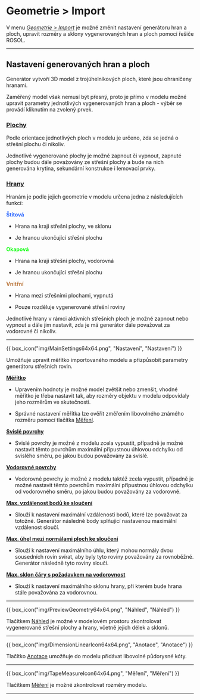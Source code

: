 
# Geometrie &gt; Import
<p>V menu <u><i>Geometrie &gt; Import</i></u> je možné změnit nastavení generátoru hran a ploch, upravit rozměry a sklony vygenerovaných hran a ploch pomocí řešiče ROSOL.</p>

<hr class="main">

<h2>Nastavení generovaných hran a ploch</h2>
<p>Generátor vytvoří 3D model z trojúhelníkových ploch, které jsou ohraničeny hranami.</p>

<p>Zaměřený model však nemusí být přesný, proto je přímo v modelu možné upravit parametry jednotlivých vygenerovaných hran a ploch - výběr se provádí kliknutím na zvolený prvek.</p>

<h3><u>Plochy</u></h3>
<p>Podle orientace jednotlivých ploch v modelu je určeno, zda se jedná o střešní plochu či nikoliv.</p>

<p>Jednotlivé vygenerované plochy je možné zapnout či vypnout, zapnuté plochy budou dále považovány ze střešní plochy a bude na nich generována krytina, sekundární konstrukce i lemovací prvky.</p>

<h3><u>Hrany</u></h3>
<p>Hranám je podle jejich geometrie v modelu určena jedna z následujících funkcí:</p>

<p><span style="color: rgba(40,100,255,255);"><b>Štítová</b></span></p>
<ul>
  <li><p>Hrana na kraji střešní plochy, ve sklonu</p></li>
  <li><p>Je hranou ukončující střešní plochu</p></li>
</ul>

<p><span style="color: rgba(20,255,20,255);"><b>Okapová</b></span></p>
<ul>
  <li><p>Hrana na kraji střešní plochy, vodorovná</p></li>
  <li><p>Je hranou ukončující střešní plochu</p></li>
</ul>

<p><span style="color: rgba(187,120,62,255);"><b>Vnitřní</b></span></p>
<ul>
  <li><p>Hrana mezi střešními plochami, vypnutá</p></li>
  <li><p>Pouze rozděluje vygenerované střešní roviny</p></li>
</ul>

<p>Jednotlivé hrany v rámci aktivních střešních ploch je možné zapnout nebo vypnout a dále jim nastavit, zda je má generátor dále považovat za vodorovné či nikoliv.</p>

<hr class="main">

{{ box_icon("img/MainSettings64x64.png", "Nastavení", "Nastavení") }}

<p>Umožňuje upravit měřítko importovaného modelu a přizpůsobit parametry generátoru střešních rovin.</p>

<p><b><u>Měřítko</u></b></p>
<ul>
  <li><p>Upravením hodnoty je možné model zvětšit nebo zmenšit, vhodné měřítko je třeba nastavit tak, aby rozměry objektu v modelu odpovídaly jeho rozměrům ve skutečnosti.</p></li>
  <li><p>Správné nastavení měřítka lze ověřit změřením libovolného známého rozměru pomocí tlačítka <u>Měření</u>.</p></li>
</ul>

<p><b><u>Svislé povrchy</u></b></p>
<ul>
  <li><p>Svislé povrchy je možné z modelu zcela vypustit, případně je možné nastavit těmto povrchům maximální přípustnou úhlovou odchylku od svislého směru, po jakou budou považovány za svislé.</p></li>
</ul>

<p><b><u>Vodorovné povrchy</u></b></p>
<ul>
  <li><p>Vodorovné povrchy je možné z modelu taktéž zcela vypustit, případně je možné nastavit těmto povrchům maximální přípustnou úhlovou odchylku od vodorovného směru, po jakou budou považovány za vodorovné.</p></li>
</ul>

<p><b><u>Max. vzdálenost bodů ke sloučení</u></b></p>
<ul>
  <li><p>Slouží k nastavení maximální vzdálenosti bodů, které lze považovat za totožné. Generátor následně body splňující nastavenou maximální vzdálenost sloučí.</p></li>
</ul>

<p><b><u>Max. úhel mezi normálami ploch ke sloučení</u></b></p>
<ul>
  <li><p>Slouží k nastavení maximálního úhlu, který mohou normály dvou sousedních rovin svírat, aby byly tyto roviny považovány za rovnoběžné. Generátor následně tyto roviny sloučí.</p></li>
</ul>

<p><b><u>Max. sklon čáry s požadavkem na vodorovnost</u></b></p>
<ul>
  <li><p>Slouží k nastavení maximálního sklonu hrany, při kterém bude hrana stále považována za vodorovnou.</p></li>
</ul>

<hr class="main">

{{ box_icon("img/PreviewGeometry64x64.png", "Náhled", "Náhled") }}

<p>Tlačítkem <u>Náhled</u> je možné v modelovém prostoru zkontrolovat vygenerované střešní plochy a hrany, včetně jejich délek a sklonů.</p>

<hr class="main">

{{ box_icon("img/DimensionLinearIcon64x64.png", "Anotace", "Anotace") }}

<p>Tlačítko <u>Anotace</u> umožňuje do modelu přidávat libovolné půdorysné kóty.</p>

<hr class="main">

{{ box_icon("img/TapeMeasureIcon64x64.png", "Měření", "Měření") }}

<p>Tlačítkem <u>Měření</u> je možné zkontrolovat rozměry modelu.</p>

<hr class="main">

<!-- product: HiStruct Roofs -->
